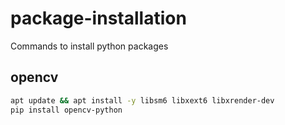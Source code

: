 # package-installation
Commands to install python packages

## opencv
```bash
apt update && apt install -y libsm6 libxext6 libxrender-dev
pip install opencv-python
```

